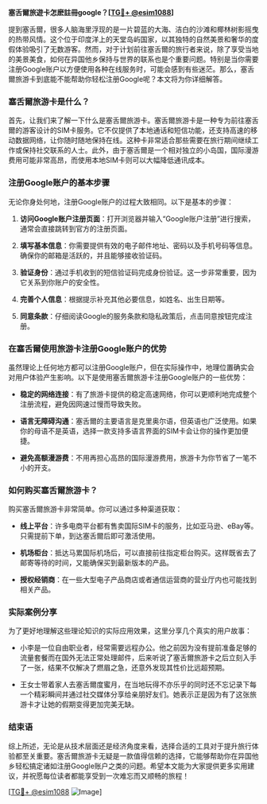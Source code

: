 **塞舌爾旅遊卡怎麽註冊google？[[TG💪+ @esim1088](https://t.me/s/esim1088)]**

提到塞舌爾，很多人脑海里浮现的是一片碧蓝的大海、洁白的沙滩和椰林树影摇曳的热带风情。这个位于印度洋上的天堂岛屿国家，以其独特的自然美景和奢华的度假体验吸引了无数游客。然而，对于计划前往塞舌爾的旅行者来说，除了享受当地的美景美食，如何在异国他乡保持与世界的联系也是个重要问题。特别是当你需要注册Google账户以方便使用各种在线服务时，可能会感到有些迷茫。那么，塞舌爾旅游卡到底能不能帮助你轻松注册Google呢？本文将为你详细解答。

### 塞舌爾旅游卡是什么？

首先，让我们来了解一下什么是塞舌爾旅游卡。塞舌爾旅游卡是一种专为前往塞舌爾的游客设计的SIM卡服务。它不仅提供了本地通话和短信功能，还支持高速的移动数据网络，让你随时随地保持在线。这种卡非常适合那些需要在旅行期间继续工作或保持社交联系的人士。此外，由于塞舌爾是一个相对独立的小岛国，国际漫游费用可能非常高昂，而使用本地SIM卡则可以大幅降低通讯成本。

### 注册Google账户的基本步骤

无论你身处何地，注册Google账户的过程大致相同。以下是基本的步骤：

1. **访问Google账户注册页面**：打开浏览器并输入“Google账户注册”进行搜索，通常会直接跳转到官方的注册页面。
   
2. **填写基本信息**：你需要提供有效的电子邮件地址、密码以及手机号码等信息。确保你的邮箱是活跃的，并且能够接收验证码。

3. **验证身份**：通过手机收到的短信验证码完成身份验证。这一步非常重要，因为它关系到你账户的安全性。

4. **完善个人信息**：根据提示补充其他必要信息，如姓名、出生日期等。

5. **同意条款**：仔细阅读Google的服务条款和隐私政策后，点击同意按钮完成注册。

### 在塞舌爾使用旅游卡注册Google账户的优势

虽然理论上任何地方都可以注册Google账户，但在实际操作中，地理位置确实会对用户体验产生影响。以下是使用塞舌爾旅游卡注册Google账户的一些优势：

- **稳定的网络连接**：有了旅游卡提供的稳定高速网络，你可以更顺利地完成整个注册流程，避免因网速过慢而导致失败。
  
- **语言无障碍沟通**：塞舌爾的主要语言是克里奥尔语，但英语也广泛使用。如果你的母语不是英语，选择一款支持多语言界面的SIM卡会让你的操作更加便捷。

- **避免高额漫游费**：不用再担心高昂的国际漫游费用，旅游卡为你节省了一笔不小的开支。

### 如何购买塞舌爾旅游卡？

购买塞舌爾旅游卡非常简单。你可以通过多种渠道获取：

- **线上平台**：许多电商平台都有售卖国际SIM卡的服务，比如亚马逊、eBay等。只需提前下单，到达塞舌爾后即可激活使用。
  
- **机场柜台**：抵达马累国际机场后，可以直接前往指定柜台购买。这样既省去了邮寄等待的时间，又能确保买到最新版本的产品。

- **授权经销商**：在一些大型电子产品商店或者通信运营商的营业厅内也可能找到相关产品。

### 实际案例分享

为了更好地理解这些理论知识的实际应用效果，这里分享几个真实的用户故事：

- 小李是一位自由职业者，经常需要远程办公。他之前因为没有提前准备足够的流量套餐而在国外无法正常处理邮件，后来听说了塞舌爾旅游卡之后立刻入手了一张，结果不仅解决了燃眉之急，还意外发现其性价比远超预期。
  
- 王女士带着家人去塞舌爾度蜜月，在当地玩得不亦乐乎的同时还不忘记录下每一个精彩瞬间并通过社交媒体分享给亲朋好友们。她表示正是因为有了这张旅游卡才让她的假期变得更加完美无缺。

### 结束语

综上所述，无论是从技术层面还是经济角度来看，选择合适的工具对于提升旅行体验都至关重要。塞舌爾旅游卡无疑是一款值得信赖的选择，它能够帮助你在异国他乡轻松搞定诸如注册Google账户之类的问题。希望本文能为大家提供更多实用建议，并祝愿每位读者都能享受到一次难忘而又顺畅的旅程！

[[TG💪+ @esim1088](https://t.me/s/esim1088) ![Image](https://i.postimg.cc/4NQfJmqS/Snipaste-2025-05-13-00-14-12.png)]